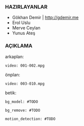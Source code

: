 ### HAZIRLAYANLAR

- Gökhan Demir | http://gdemir.me
- Erol Uslu
- Merve Ceylan
- Yunus Ateş

### AÇIKLAMA

arkaplan:

	video: 001-002.mpg

önplan:

	video: 003-010.mpg

betik:

	bg_model: #TODO

	bg_remove: #TODO

	motion_detection: #TODO
